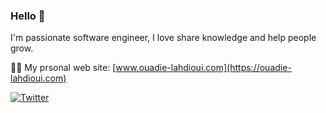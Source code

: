 ### Hello 👋

I'm passionate software engineer, I love share knowledge and help people grow.


🙋‍♂️ My prsonal web site: [www.ouadie-lahdioui.com](https://ouadie-lahdioui.com)

[![Twitter](https://img.shields.io/twitter/url/https/twitter.com/lahdiouiouadie.svg?style=social&label=Follow%20%40lahdiouiouadie)](https://twitter.com/lahdiouiouadie)
